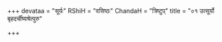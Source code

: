 +++
devataa = "सूर्यः"
RShiH = "वसिष्ठः"
ChandaH = "त्रिष्टुप्"
title = "०१ उत्सूर्यो बृहदर्चींष्यश्रेत्पुरु"

+++
